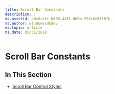 ```yaml
---
title: Scroll Bar Constants
description: .
ms.assetid: a0c6cbfc-b898-4451-860e-25dc6c8138fb
ms.author: windowssdkdev
ms.topic: article
ms.date: 05/31/2018
---
```


# Scroll Bar Constants

## In This Section

-   [Scroll Bar Control Styles](scroll-bar-control-styles.md)

 

 




